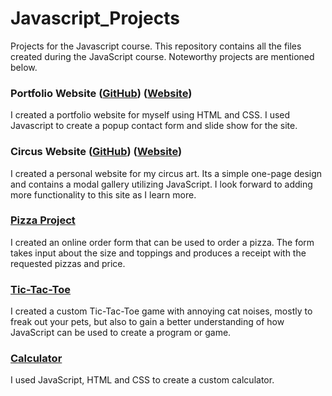 # Javascript_Projects
 Projects for the Javascript course. This repository contains all the files created during the JavaScript course. Noteworthy projects are mentioned below.
 
### Portfolio Website ([GitHub](https://github.com/KMitzner9/Javascript_Projects/tree/master/Javascript/Portfolio_Website)) ([Website](http://www.kenziemitzner.com/))
I created a portfolio website for myself using HTML and CSS. I used Javascript to create a popup contact form and slide show for the site.

### Circus Website ([GitHub](https://github.com/KMitzner9/Circus_Website)) ([Website]())
I created a personal website for my circus art. Its a simple one-page design and contains a modal gallery utilizing JavaScript. I look forward to adding more functionality to this site as I learn more.

### [Pizza Project](https://github.com/KMitzner9/Javascript_Projects/tree/master/Javascript/Pizza_Project)
I created an online order form that can be used to order a pizza. The form takes input about the size and toppings and produces a receipt with the requested pizzas and price.

### [Tic-Tac-Toe](https://github.com/KMitzner9/Javascript_Projects/tree/master/Javascript/TicTacToe)
I created a custom Tic-Tac-Toe game with annoying cat noises, mostly to freak out your pets, but also to gain a better understanding of how JavaScript can be used to create a program or game.

### [Calculator](https://github.com/KMitzner9/Javascript_Projects/tree/master/Javascript/Calculator)
I used JavaScript, HTML and CSS to create a custom calculator.
